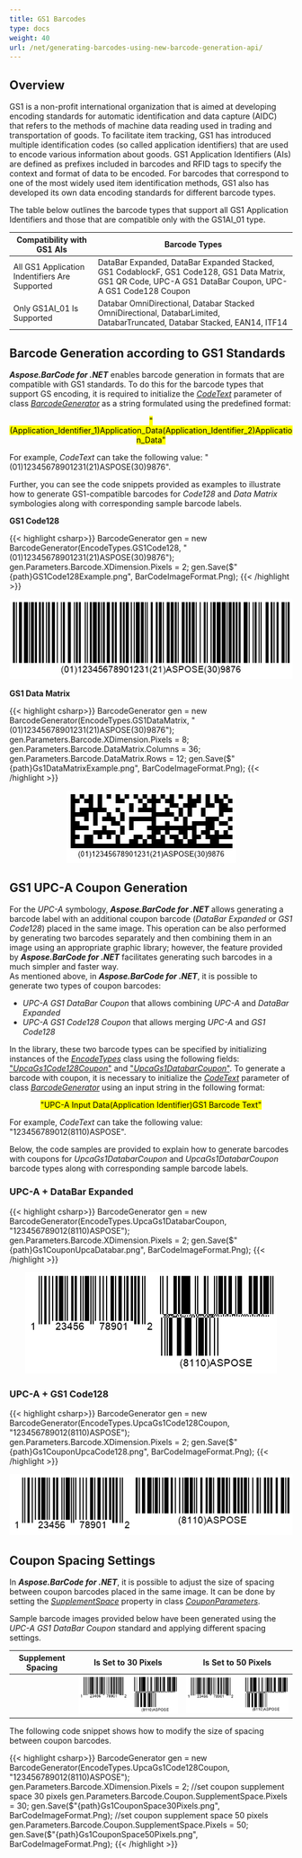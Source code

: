 ```yaml
---
title: GS1 Barcodes
type: docs
weight: 40
url: /net/generating-barcodes-using-new-barcode-generation-api/
---
```


## Overview
GS1 is a non-profit international organization that is aimed at developing encoding standards for automatic identification and data capture (AIDC) that refers to the methods of machine data reading used in trading and transportation of goods. To facilitate item tracking, GS1 has introduced multiple identification codes (so called application identifiers) that are used to encode various information about goods. GS1 Application Identifiers (AIs) are defined as prefixes included in barcodes and RFID tags to specify the context and format of data to be encoded. For barcodes that correspond to one of the most widely used item identification methods, GS1 also has developed its own data encoding standards for different barcode types.  
  
The table below outlines the barcode types that support all GS1 Application Identifiers and those that are compatible only with the GS1AI_01 type.  
  
|Compatibility with GS1 AIs|Barcode Types|
|---|---|
|All GS1 Application Indentifiers Are Supported|DataBar Expanded, DataBar Expanded Stacked, GS1 CodablockF, GS1 Code128, GS1 Data Matrix, GS1 QR Code, UPC-A GS1 DataBar Coupon, UPC-A GS1 Code128 Coupon|
|Only GS1AI_01 Is Supported|Databar OmniDirectional, Databar Stacked OmniDirectional, DatabarLimited, DatabarTruncated, Databar Stacked, EAN14, ITF14|

## Barcode Generation according to GS1 Standards
***Aspose.BarCode for .NET*** enables barcode generation in formats that are compatible with GS1 standards. To do this for the barcode types that support GS encoding, it is required to initialize the [*CodeText*](https://apireference.aspose.com/barcode/net/aspose.barcode.generation/barcodegenerator/properties/codetext) parameter of class [*BarcodeGenerator*](https://apireference.aspose.com/barcode/net/aspose.barcode.generation/barcodegenerator) as a string formulated using the predefined format:  
<p align="center"><mark>"(Application_Identifier_1)Application_Data(Application_Identifier_2)Application_Data"</mark></p> 

For example, *CodeText* can take the following value: "(01)12345678901231(21)ASPOSE(30)9876".  
  
Further, you can see the code snippets provided as examples to illustrate how to generate GS1-compatible barcodes for *Code128* and *Data Matrix* symbologies along with corresponding sample barcode labels.  
  
**GS1 Code128**  
   
{{< highlight csharp>}}
BarcodeGenerator gen = new BarcodeGenerator(EncodeTypes.GS1Code128, "(01)12345678901231(21)ASPOSE(30)9876");
gen.Parameters.Barcode.XDimension.Pixels = 2;
gen.Save($"{path}GS1Code128Example.png", BarCodeImageFormat.Png);
{{< /highlight >}}
  
<p align="center"><img src="GS1Code128Example.png"></p>
  
**GS1 Data Matrix**  
  
{{< highlight csharp>}}
BarcodeGenerator gen = new BarcodeGenerator(EncodeTypes.GS1DataMatrix, "(01)12345678901231(21)ASPOSE(30)9876");
gen.Parameters.Barcode.XDimension.Pixels = 8;
gen.Parameters.Barcode.DataMatrix.Columns = 36;
gen.Parameters.Barcode.DataMatrix.Rows = 12;
gen.Save($"{path}Gs1DataMatrixExample.png", BarCodeImageFormat.Png);
{{< /highlight >}}
  
<p align="center"><img src="Gs1DataMatrixExample.png"></p>
  
## GS1 UPC-A Coupon Generation
For the *UPC-A* symbology, ***Aspose.BarCode for .NET*** allows generating a barcode label with an additional coupon barcode (*DataBar Expanded* or *GS1 Code128*) placed in the same image. This operation can be also performed by generating two barcodes separately and then combining them in an image using an appropriate graphic library; however, the feature provided by ***Aspose.BarCode for .NET*** facilitates generating such barcodes in a much simpler and faster way.  
As mentioned above, in ***Aspose.BarCode for .NET***, it is possible to generate two types of coupon barcodes:
- *UPC-A GS1 DataBar Coupon* that allows combining *UPC-A* and *DataBar Expanded*
- *UPC-A GS1 Code128 Coupon* that allows merging *UPC-A* and *GS1 Code128*
  
In the library, these two barcode types can be specified by initializing instances of the [*EncodeTypes*](https://apireference.aspose.com/barcode/net/aspose.barcode.generation/encodetypes) class using the following fields: ["*UpcaGs1Code128Coupon*"](https://apireference.aspose.com/barcode/net/aspose.barcode.generation/encodetypes/fields/upcags1code128coupon) and ["*UpcaGs1DatabarCoupon*"](https://apireference.aspose.com/barcode/net/aspose.barcode.generation/encodetypes/fields/upcags1databarcoupon). To generate a barcode with coupon, it is necessary to initialize the [*CodeText*](https://apireference.aspose.com/barcode/net/aspose.barcode.generation/barcodegenerator/properties/codetext) parameter of class [*BarcodeGenerator*](https://apireference.aspose.com/barcode/net/aspose.barcode.generation/barcodegenerator) using an input string in the following format:  
<p align="center"><mark>"UPC-A Input Data(Application Identifier)GS1 Barcode Text"</mark></p>  
  
For example, *CodeText* can take the following value: "123456789012(8110)ASPOSE". 
  
Below, the code samples are provided to explain how to generate barcodes with coupons for *UpcaGs1DatabarCoupon* and *UpcaGs1DatabarCoupon* barcode types along with corresponding sample barcode labels.  
  
### UPC-A + DataBar Expanded
{{< highlight csharp>}}
BarcodeGenerator gen = new BarcodeGenerator(EncodeTypes.UpcaGs1DatabarCoupon, "123456789012(8110)ASPOSE");
gen.Parameters.Barcode.XDimension.Pixels = 2;
gen.Save($"{path}Gs1CouponUpcaDatabar.png", BarCodeImageFormat.Png);
{{< /highlight >}}

<p align="center"><img src="Gs1CouponUpcaDatabar.png"></p>

### UPC-A + GS1 Code128
{{< highlight csharp>}}
BarcodeGenerator gen = new BarcodeGenerator(EncodeTypes.UpcaGs1Code128Coupon, "123456789012(8110)ASPOSE");
gen.Parameters.Barcode.XDimension.Pixels = 2;
gen.Save($"{path}Gs1CouponUpcaCode128.png", BarCodeImageFormat.Png);
{{< /highlight >}}

<p align="center"><img src="Gs1CouponUpcaCode128.png"></p>

## Coupon Spacing Settings
In ***Aspose.BarCode for .NET***, it is possible to adjust the size of spacing between coupon barcodes placed in the same image. It can be done by setting the [*SupplementSpace*](https://apireference.aspose.com/barcode/net/aspose.barcode.generation/couponparameters/properties/supplementspace) property in class [*CouponParameters*](https://apireference.aspose.com/barcode/net/aspose.barcode.generation/couponparameters).  
  
Sample barcode images provided below have been generated using the *UPC-A GS1 DataBar Coupon* standard and applying different spacing settings.
     
|Supplement Spacing|Is Set to 30 Pixels|Is Set to 50 Pixels|
|:---:|:---:|:---:|
| |<img src="Gs1CouponSpace30Pixels.png">|<img src="Gs1CouponSpace50Pixels.png">|
  
The following code snippet shows how to modify the size of spacing between coupon barcodes.
    
{{< highlight csharp>}}
BarcodeGenerator gen = new
BarcodeGenerator(EncodeTypes.UpcaGs1Code128Coupon,
"123456789012(8110)ASPOSE");
gen.Parameters.Barcode.XDimension.Pixels = 2;
//set coupon supplement space 30 pixels
gen.Parameters.Barcode.Coupon.SupplementSpace.Pixels = 30;
gen.Save($"{path}Gs1CouponSpace30Pixels.png", BarCodeImageFormat.Png);
//set coupon supplement space 50 pixels
gen.Parameters.Barcode.Coupon.SupplementSpace.Pixels = 50;
gen.Save($"{path}Gs1CouponSpace50Pixels.png", BarCodeImageFormat.Png);
{{< /highlight >}}